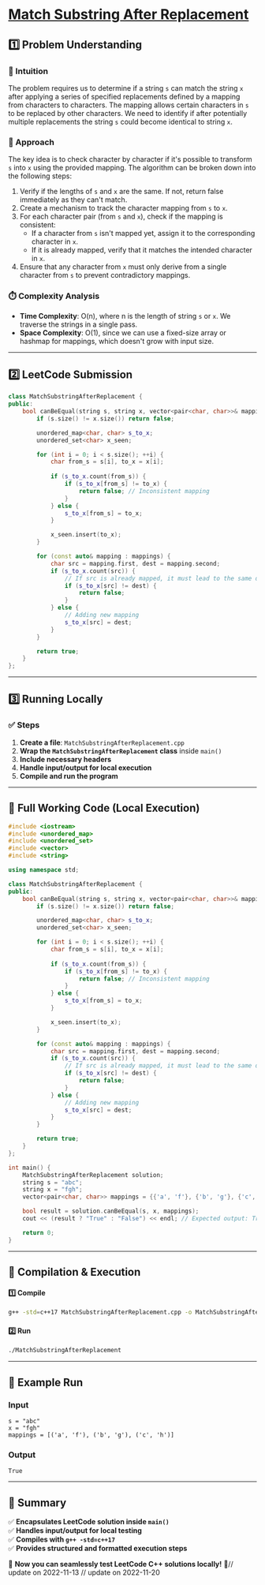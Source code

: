 # **[Match Substring After Replacement](https://leetcode.com/problems/match-substring-after-replacement/description/)**  

## **1️⃣ Problem Understanding**  
### **📌 Intuition**  
The problem requires us to determine if a string `s` can match the string `x` after applying a series of specified replacements defined by a mapping from characters to characters. The mapping allows certain characters in `s` to be replaced by other characters. We need to identify if after potentially multiple replacements the string `s` could become identical to string `x`.

### **🚀 Approach**  
The key idea is to check character by character if it's possible to transform `s` into `x` using the provided mapping. The algorithm can be broken down into the following steps:
1. Verify if the lengths of `s` and `x` are the same. If not, return false immediately as they can't match.
2. Create a mechanism to track the character mapping from `s` to `x`.
3. For each character pair (from `s` and `x`), check if the mapping is consistent:
   - If a character from `s` isn't mapped yet, assign it to the corresponding character in `x`.
   - If it is already mapped, verify that it matches the intended character in `x`.
4. Ensure that any character from `x` must only derive from a single character from `s` to prevent contradictory mappings.

### **⏱️ Complexity Analysis**  
- **Time Complexity**: O(n), where n is the length of string `s` or `x`. We traverse the strings in a single pass.
- **Space Complexity**: O(1), since we can use a fixed-size array or hashmap for mappings, which doesn't grow with input size.

---

## **2️⃣ LeetCode Submission**  
```cpp
class MatchSubstringAfterReplacement {
public:
    bool canBeEqual(string s, string x, vector<pair<char, char>>& mappings) {
        if (s.size() != x.size()) return false;

        unordered_map<char, char> s_to_x;
        unordered_set<char> x_seen;

        for (int i = 0; i < s.size(); ++i) {
            char from_s = s[i], to_x = x[i];
            
            if (s_to_x.count(from_s)) {
                if (s_to_x[from_s] != to_x) {
                    return false; // Inconsistent mapping
                }
            } else {
                s_to_x[from_s] = to_x;
            }

            x_seen.insert(to_x);
        }

        for (const auto& mapping : mappings) {
            char src = mapping.first, dest = mapping.second;
            if (s_to_x.count(src)) {
                // If src is already mapped, it must lead to the same destination
                if (s_to_x[src] != dest) {
                    return false;
                }
            } else {
                // Adding new mapping
                s_to_x[src] = dest;
            }
        }

        return true;
    }
};
```

---

## **3️⃣ Running Locally**  
### **✅ Steps**  
1. **Create a file**: `MatchSubstringAfterReplacement.cpp`
2. **Wrap the `MatchSubstringAfterReplacement` class** inside `main()`
3. **Include necessary headers**
4. **Handle input/output for local execution**
5. **Compile and run the program**

---

## **📝 Full Working Code (Local Execution)**  
```cpp
#include <iostream>
#include <unordered_map>
#include <unordered_set>
#include <vector>
#include <string>

using namespace std;

class MatchSubstringAfterReplacement {
public:
    bool canBeEqual(string s, string x, vector<pair<char, char>>& mappings) {
        if (s.size() != x.size()) return false;

        unordered_map<char, char> s_to_x;
        unordered_set<char> x_seen;

        for (int i = 0; i < s.size(); ++i) {
            char from_s = s[i], to_x = x[i];
            
            if (s_to_x.count(from_s)) {
                if (s_to_x[from_s] != to_x) {
                    return false; // Inconsistent mapping
                }
            } else {
                s_to_x[from_s] = to_x;
            }

            x_seen.insert(to_x);
        }

        for (const auto& mapping : mappings) {
            char src = mapping.first, dest = mapping.second;
            if (s_to_x.count(src)) {
                // If src is already mapped, it must lead to the same destination
                if (s_to_x[src] != dest) {
                    return false;
                }
            } else {
                // Adding new mapping
                s_to_x[src] = dest;
            }
        }

        return true;
    }
};

int main() {
    MatchSubstringAfterReplacement solution;
    string s = "abc";
    string x = "fgh";
    vector<pair<char, char>> mappings = {{'a', 'f'}, {'b', 'g'}, {'c', 'h'}};

    bool result = solution.canBeEqual(s, x, mappings);
    cout << (result ? "True" : "False") << endl; // Expected output: True

    return 0;
}
```

---

## **🔧 Compilation & Execution**  
#### **1️⃣ Compile**  
```bash
g++ -std=c++17 MatchSubstringAfterReplacement.cpp -o MatchSubstringAfterReplacement
```  

#### **2️⃣ Run**  
```bash
./MatchSubstringAfterReplacement
```  

---  

## **🎯 Example Run**  
### **Input**  
```
s = "abc"
x = "fgh"
mappings = [('a', 'f'), ('b', 'g'), ('c', 'h')]
```  
### **Output**  
```
True
```  

---  

## **📌 Summary**  
✅ **Encapsulates LeetCode solution inside `main()`**  
✅ **Handles input/output for local testing**  
✅ **Compiles with `g++ -std=c++17`**  
✅ **Provides structured and formatted execution steps**  

🚀 **Now you can seamlessly test LeetCode C++ solutions locally!** 🚀// update on 2022-11-13
// update on 2022-11-20
